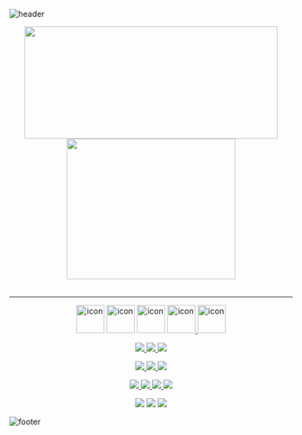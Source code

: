 ![header](https://capsule-render.vercel.app/api?type=waving&color=7F7FD5&text=%20SILVER%20%20&height=200&fontSize=90&fontColor=ffffff)

<div align=center>
  <img style="height:200px;width:450px" src="https://github-profile-trophy.vercel.app/?username=Eungyeol41&margin-w=3&row=2&column=4">
  <img style="height:250px;width:300px" src="https://github-readme-stats.vercel.app/api/top-langs/?username=Eungyeol41&layout=compact" />
</div>

<br />

<hr>

<!-- [![Hits](https://hits.seeyoufarm.com/api/count/incr/badge.svg?url=https%3A%2F%2Fgithub.com%2FEungyeol41&count_bg=%237F7FD5&title_bg=%23555555&icon=github.svg&icon_color=%23E7E7E7&title=HITS&edge_flat=false)](https://hits.seeyoufarm.com) -->

<p align=center>
  <img src="https://techstack-generator.vercel.app/java-icon.svg" alt="icon" width="50" height="50" />
  <img src="https://techstack-generator.vercel.app/js-icon.svg" alt="icon" width="50" height="50" />
  <img src="https://techstack-generator.vercel.app/mysql-icon.svg" alt="icon" width="50" height="50" />
  <a href="https://github.com/SGIYLEVOELR"><img src="https://techstack-generator.vercel.app/github-icon.svg" alt="icon" width="50" height="50" />
  <img src="https://techstack-generator.vercel.app/prettier-icon.svg" alt="icon" width="50" height="50" />
</p>
<p align=center>
  <img src="https://img.shields.io/badge/HTML5-E34F26?style=flat&logo=HTML5&logoColor=white"/>
  <img src="https://img.shields.io/badge/CSS3-1572B6?style=flat&logo=CSS3&logoColor=white"/>
  <!-- <img src="https://img.shields.io/badge/JAVA-007396?style=flat&logo=Java&logoColor=white"/> -->
  <img src="https://img.shields.io/badge/KOTLIN-7F52FF?style=flat&logo=Kotlin&logoColor=white"/>
  <!-- <img src="https://img.shields.io/badge/JAVASCRIPT-F7DF1E?style=flat-square&logo=JavaScript&logoColor=white"/> -->
  
<p>
<p align=center>
  <img src="https://img.shields.io/badge/ORACLE-F80000?style=flat&logo=Oracle&logoColor=white"/>
  <img src="https://img.shields.io/badge/MARIA DB-003545?style=flat&logo=MariaDB&logoColor=white"/>  
  <img src="https://img.shields.io/badge/MONGO_DB-47A248?style=flat&logo=MongoDB&logoColor=white"/>
</p>
<p align=center>
  <img src="https://img.shields.io/badge/ECLIPSE-2C2255?style=flat&logo=Eclipse&logoColor=white"/>
  <img src="https://img.shields.io/badge/SPRING-6DB33F?style=flat&logo=Spring&logoColor=white"/>
  <img src="https://img.shields.io/badge/IntelliJ%20IDEA-black?style=flat&logo=IntelliJ%20IDEA&logoColor=ffffff"/>
<!--   <img src="https://img.shields.io/badge/VSCODE-007ACC?style=flat&logo=Visual Studio Code&logoColor=white"/> -->
  <img src="https://img.shields.io/badge/Android%20Studio-3DDC84?style=flat&logo=android-studio&logoColor=white"/>
</p>  
<p align=center>
  <a href="https://velog.io/@debut12" target="_blank"><img src="https://img.shields.io/badge/VELOG-20C997?style=flat&logo=Velog&logoColor=white"/></a>
  <img src="https://img.shields.io/badge/SUBVERSION-809CC9?style=flat&logo=Subversion&logoColor=white"/>
  <a href="https://debut12.tistory.com/" target="_blank"><img src="https://img.shields.io/badge/TISTORY-333333?style=flat&logo=Tistory&logoColor=white"/></a>
</p>

![footer](https://capsule-render.vercel.app/api?section=footer&type=waving&color=7F7FD5)
